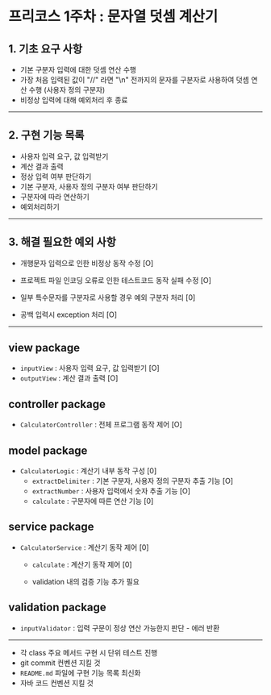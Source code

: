# 프리코스 1주차 : 문자열 덧셈 계산기

## 1. 기초 요구 사항

- 기본 구분자 입력에 대한 덧셈 연산 수행
- 가장 처음 입력된 값이 "//" 라면 "\n" 전까지의 문자를 구분자로 사용하여 덧셈 연산 수행 (사용자 정의 구분자)
- 비정상 입력에 대해 예외처리 후 종료

---

## 2. 구현 기능 목록

- 사용자 입력 요구, 값 입력받기
- 계산 결과 출력
- 정상 입력 여부 판단하기
- 기본 구분자, 사용자 정의 구분자 여부 판단하기
- 구분자에 따라 연산하기
- 예외처리하기

---

## 3. 해결 필요한 예외 사항

- 개행문자 입력으로 인한 비정상 동작 수정 [O]
- 프로젝트 파일 인코딩 오류로 인한 테스트코드 동작 실패 수정 [O]
- 일부 특수문자를 구분자로 사용할 경우 예외 구분자 처리 [0]

- 공백 입력시 exception 처리 [O]

---

## view package

- `inputView` : 사용자 입력 요구, 값 입력받기 [O]
- `outputView` : 계산 결과 출력 [O]

## controller package

- `CalculatorController` : 전체 프로그램 동작 제어 [O]

## model package

- `CalculatorLogic` : 계산기 내부 동작 구성 [0]
    - `extractDelimiter` : 기본 구분자, 사용자 정의 구분자 추출 기능 [O]
    - `extractNumber` : 사용자 입력에서 숫자 추출 기능 [O]
    - `calculate` : 구분자에 따른 연산 기능 [0]

## service package

- `CalculatorService` : 계산기 동작 제어 [0]
    - `calculate` : 계산기 동작 제어 [0]
    
    - validation 내의 검증 기능 추가 필요

## validation package

- `inputValidator` : 입력 구문이 정상 연산 가능한지 판단 - 에러 반환

---

- 각 class 주요 메서드 구현 시 단위 테스트 진행
- git commit 컨벤션 지킬 것
- `README.md` 파일에 구현 기능 목록 최신화
- 자바 코드 컨벤션 지킬 것
